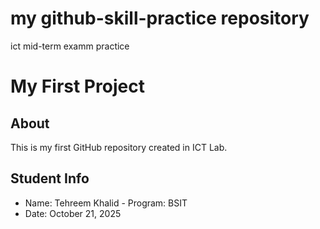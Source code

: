 # my github-skill-practice repository 
ict mid-term examm practice
# My First Project
## About
This is my first GitHub repository created in ICT Lab.
## Student Info
- Name: Tehreem Khalid - Program: BSIT
- Date: October 21, 2025
